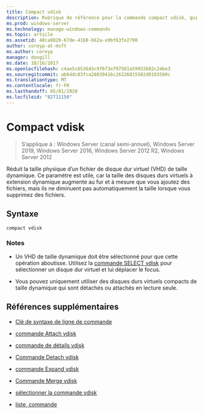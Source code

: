 ```yaml
---
title: Compact vdisk
description: Rubrique de référence pour la commande compact vdisk, qui réduit la taille physique d’un fichier de disque dur virtuel (VHD) de taille dynamique.
ms.prod: windows-server
ms.technology: manage-windows-commands
ms.topic: article
ms.assetid: 40ca0820-67de-4160-b62a-e9bf63fe2790
author: coreyp-at-msft
ms.author: coreyp
manager: dongill
ms.date: 10/16/2017
ms.openlocfilehash: c4ae5c653645c9f6f3ef97501a59932682c24be3
ms.sourcegitcommit: ab64dc83fca28039416c26226815502d0193500c
ms.translationtype: MT
ms.contentlocale: fr-FR
ms.lasthandoff: 05/01/2020
ms.locfileid: "82711150"
---
```

# <a name="compact-vdisk"></a>Compact vdisk

> S’applique à : Windows Server (canal semi-annuel), Windows Server 2019, Windows Server 2016, Windows Server 2012 R2, Windows Server 2012

Réduit la taille physique d’un fichier de disque dur virtuel (VHD) de taille dynamique. Ce paramètre est utile, car la taille des disques durs virtuels à extension dynamique augmente au fur et à mesure que vous ajoutez des fichiers, mais ils ne diminuent pas automatiquement la taille lorsque vous supprimez des fichiers.

## <a name="syntax"></a>Syntaxe

```
compact vdisk
```

### <a name="remarks"></a>Notes

- Un VHD de taille dynamique doit être sélectionné pour que cette opération aboutisse. Utilisez la [commande SELECT vdisk](select-vdisk.md) pour sélectionner un disque dur virtuel et lui déplacer le focus.

- Vous pouvez uniquement utiliser des disques durs virtuels compacts de taille dynamique qui sont détachés ou attachés en lecture seule.

## <a name="additional-references"></a>Références supplémentaires

- [Clé de syntaxe de ligne de commande](command-line-syntax-key.md)

- [commande Attach vdisk](attach-vdisk.md)

- [commande de détails vdisk](detail-vdisk.md)

- [Commande Detach vdisk](detach-vdisk.md)

- [commande Expand vdisk](expand-vdisk.md)

- [Commande Merge vdisk](merge-vdisk.md)

- [sélectionner la commande vdisk](select-vdisk.md)

- [liste, commande](list.md)

